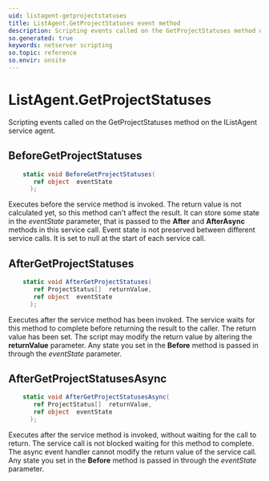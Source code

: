 ```yaml
---
uid: listagent-getprojectstatuses
title: ListAgent.GetProjectStatuses event method
description: Scripting events called on the GetProjectStatuses method on the ListAgent service agent.
so.generated: true
keywords: netserver scripting
so.topic: reference
so.envir: onsite
---
```

# ListAgent.GetProjectStatuses

Scripting events called on the <see cref='M:IListAgent.GetProjectStatuses'>GetProjectStatuses</see> method on the <see cref='IListAgent'>IListAgent</see>  service agent.

## BeforeGetProjectStatuses
```cs
    static void BeforeGetProjectStatuses(
       ref object  eventState
      );
```
Executes before the service method is invoked.
The return value is not calculated yet, so this method can't affect the result.
It can store some state in the *eventState* parameter, that is passed to the **After** and **AfterAsync** methods in this service call.
Event state is not preserved between different service calls. It is set to null at the start of each service call.
## AfterGetProjectStatuses
```cs
    static void AfterGetProjectStatuses(
       ref ProjectStatus[]  returnValue,
       ref object  eventState
      );
```
Executes after the service method has been invoked. The service waits for this method to complete before returning the result to the caller.
The return value has been set. The script may modify the return value by altering the **returnValue** parameter.
Any state you set in the **Before** method is passed in through the *eventState* parameter.
## AfterGetProjectStatusesAsync
```cs
    static void AfterGetProjectStatusesAsync(
       ref ProjectStatus[]  returnValue,
       ref object  eventState
      );
```
Executes after the service method is invoked, without waiting for the call to return.
The service call is not blocked waiting for this method to complete.
The async event handler cannot modify the return value of the service call.
Any state you set in the **Before** method is passed in through the *eventState* parameter.

